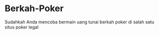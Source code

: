 # Berkah-Poker
Sudahkah Anda mencoba bermain uang tunai berkah poker di salah satu situs poker legal
